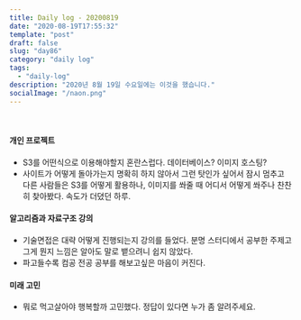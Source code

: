 ```yaml
---
title: Daily log - 20200819
date: "2020-08-19T17:55:32"
template: "post"
draft: false
slug: "day86"
category: "daily log"
tags:
  - "daily-log"
description: "2020년 8월 19일 수요일에는 이것을 했습니다."
socialImage: "/naon.png"
---
```


<br>

#### 개인 프로젝트
- S3를 어떤식으로 이용해야할지 혼란스럽다. 데이터베이스? 이미지 호스팅?
- 사이트가 어떻게 돌아가는지 명확히 하지 않아서 그런 탓인가 싶어서 잠시 멈추고 다른 사람들은 S3를 어떻게 활용하나, 이미지를 쏴줄 때 어디서 어떻게 쏴주나 찬찬히 찾아봤다. 속도가 더뎠던 하루.

#### 알고리즘과 자료구조 강의
- 기술면접은 대략 어떻게 진행되는지 강의를 들었다. 분명 스터디에서 공부한 주제고 그게 뭔지 느낌은 알아도 말로 뱉으려니 쉽지 않았다.
- 파고들수록 컴공 전공 공부를 해보고싶은 마음이 커진다.

#### 미래 고민
- 뭐로 먹고살아야 행복할까 고민했다. 정답이 있다면 누가 좀 알려주세요.